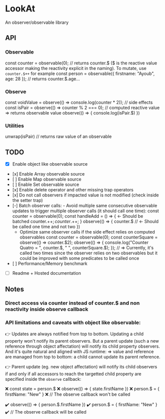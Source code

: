 # LookAt

An observer/observable library

## API

### Observable

const counter = observable(0); // returns counter.$ ($ is the reactive value accessor making the reactivity explicit in the naming). To mutate, use `counter.$++` for example
const person = observable({ firstname: "Ayoub", age: 28 }); // returns counter.\$.age...

### Observe

const voidValue = observe(() => console.log(counter \* 2)); // side effects
const isPair = observe(() => counter % 2 === 0); // computed reactive value => returns observable value
observe(() => {
console.log(isPair.\$)
})

### Utilities

unwrap(isPair) // returns raw value of an observable

## TODO

-   [x] Enable object like observable source
-   [x] Enable Array observable source
-   [ ] Enable Map observable source
-   [ ] Enable Set observable source
-   [x] Enable delete operator and other missing trap operators
-   [x] Do not call observers if impacted value is not modified (check inside the setter trap)
-   [-] Batch observer calls: - Avoid multiple same consecutive observable updates to trigger multiple observer calls (it should call one time):
    const counter = observable(0);
    const handleAdd = () => { <- Should be batched
    counter.$++;
        counter.$++;
    }
    observe(() => {
    counter.\$ // <- Should be called one time and not two
    })
    -   Optimize same observer calls if the side effect relies on computed observables
        const counter = observable(0);
        const counterSquare = observe(() => counter.$2);
        observe(() => {
        console.log("Counter Quatro = ", counter.$, " ", counterSquare.\$);
        });
        // => Currently, it's called two times since the observer relies on two observables but it could be improved with some predicates to be called once
-   [ ] Performance/Memory benchmark
-   [ ] Readme + Hosted documentation

## Notes

### Direct access via counter instead of counter.\$ and non reactivity inside observe callback

### API limitations and caveats with object like observable:

👉 Updates are always notified from top to bottom. Updating a child property won't notify its parent observers. But a parent update (such a new reference through object affectation) will notify its child property observers. And it's quite natural and aligned with JS runtime:
=> value and reference are managed from top to bottom: a child cannot update its parent reference.

👉 Parent update (eg. new object affectation) will notify its child observers if and only if all accessors to reach the targetted child property are specified inside the `observe` callback:

❌ const state = person.$
❌	observe(() => { state.firstName })
❌	person.$ = { firstName: "New" }
❌ // The observe callback won't be called

✔️ observe(() => { person.$.firstName })
✔️	person.$ = { firstName: "New" }
✔️ // The observe callback will be called
